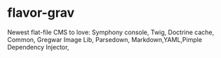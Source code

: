 # flavor-grav
Newest flat-file CMS to love: Symphony console, Twig, Doctrine cache, Common, Gregwar Image Lib, Parsedown, Markdown,YAML,Pimple Dependency Injector, 
